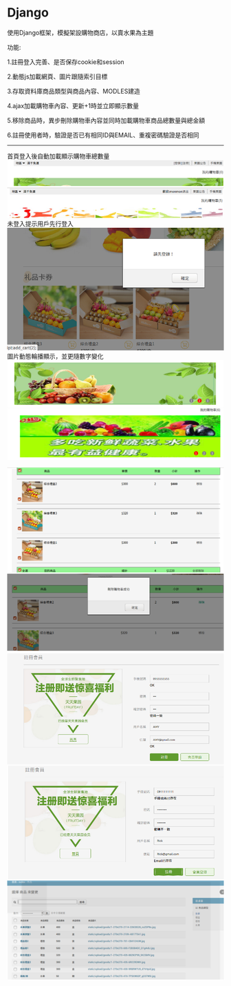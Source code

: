 # Django

使用Django框架，模擬架設購物商店，以賣水果為主題

功能:

1.註冊登入完善、是否保存cookie和session

2.動態js加載網頁、圖片跟隨索引目標

3.存取資料庫商品類型與商品內容、MODLES建造

4.ajax加載購物車內容、更新+1時並立即顯示數量

5.移除商品時，異步刪除購物車內容並同時加載購物車商品總數量與總金額

6.註冊使用者時，驗證是否已有相同ID與EMAIL、重複密碼驗證是否相同
 
---------------------------------------------------------------------------------
首頁登入後自動加載顯示購物車總數量
<img src='https://github.com/huihuiman/Django/blob/master/Django%E5%9C%96%E7%89%87/d1.jpg'>
<img src='https://github.com/huihuiman/Django/blob/master/Django%E5%9C%96%E7%89%87/d2.jpg'>
未登入提示用戶先行登入
<img src='https://github.com/huihuiman/Django/blob/master/Django%E5%9C%96%E7%89%87/d3.jpg'>
圖片動態輪播顯示，並更隨數字變化
<img src='https://github.com/huihuiman/Django/blob/master/Django%E5%9C%96%E7%89%87/d4.jpg'>
<img src='https://github.com/huihuiman/Django/blob/master/Django%E5%9C%96%E7%89%87/d5.jpg'>

<img src='https://github.com/huihuiman/Django/blob/master/Django%E5%9C%96%E7%89%87/d6.jpg'>
<img src='https://github.com/huihuiman/Django/blob/master/Django%E5%9C%96%E7%89%87/d7.jpg'>
<img src='https://github.com/huihuiman/Django/blob/master/Django%E5%9C%96%E7%89%87/d8.jpg'>
<img src='https://github.com/huihuiman/Django/blob/master/Django%E5%9C%96%E7%89%87/d9.jpg'>
<img src='https://github.com/huihuiman/Django/blob/master/Django%E5%9C%96%E7%89%87/d10.jpg'>
